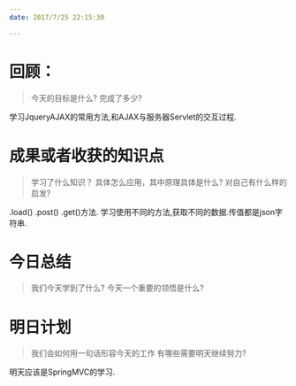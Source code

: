 ```yaml
---
date: 2017/7/25 22:15:30

---
```


# 回顾：
> 今天的目标是什么?
> 完成了多少?

学习JqueryAJAX的常用方法,和AJAX与服务器Servlet的交互过程.


# 成果或者收获的知识点
> 学习了什么知识？
> 具体怎么应用，其中原理具体是什么?
> 对自己有什么样的启发?

.load()
.post()
.get()方法.
学习使用不同的方法,获取不同的数据.传值都是json字符串.

# 今日总结
> 我们今天学到了什么?
> 今天一个重要的领悟是什么?



# 明日计划
> 我们会如何用一句话形容今天的工作
> 有哪些需要明天继续努力?


明天应该是SpringMVC的学习.

